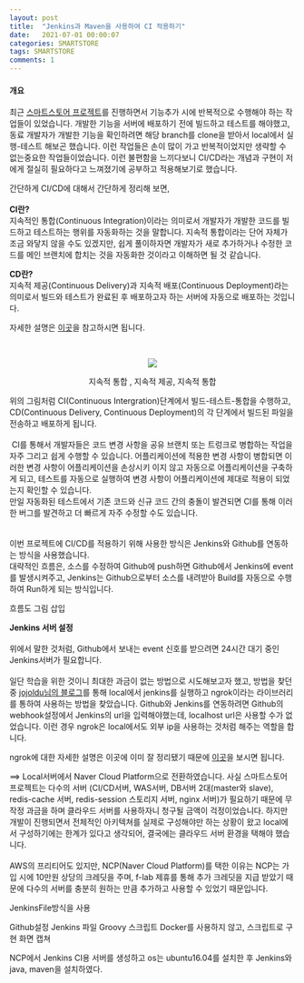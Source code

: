 ```yaml
---
layout: post
title:  "Jenkins과 Maven을 사용하여 CI 적용하기"
date:   2021-07-01 00:00:07
categories: SMARTSTORE
tags: SMARTSTORE
comments: 1
--- 
```


#### 개요
 최근 [스마트스토어 프로젝트](https://github.com/f-lab-edu/smart-store)를 진행하면서 기능추가 시에 반복적으로 수행해야 하는 작업들이 있었습니다. 개발한 기능을 서버에 배포하기 전에 빌드하고 테스트를 해야했고, 동료 개발자가 개발한 기능을 확인하려면 해당 branch를 clone을 받아서 local에서 실행-테스트 해보곤 했습니다. 이런 작업들은 손이 많이 가고 반복적이었지만 생략할 수 없는중요한 작업들이었습니다.
 이런 불편함을 느끼다보니 CI/CD라는 개념과 구현이 저에게 절실히 필요하다고 느껴졌기에 공부하고 적용해보기로 했습니다. 

간단하게 CI/CD에 대해서 간단하게 정리해 보면,<br>  
**CI란?** <br> 
지속적인 통합(Continuous Integration)이라는 의미로서 개발자가 개발한 코드를 빌드하고 테스트하는 행위를 자동화하는 것을 말합니다. 지속적 통합이라는 단어 자체가 조금 와닿지 않을 수도 있겠지만,  쉽게 풀이하자면 개발자가 새로 추가하거나 수정한 코드를 메인 브랜치에 합치는 것을 자동화한 것이라고 이해하면 될 것 같습니다.<br>  

**CD란?**   
지속적 제공(Continuous Delivery)과 지속적 배포(Continuous Deployment)라는 의미로서 빌드와 테스트가 완료된 후 배포하고자 하는 서버에 자동으로 배포하는 것입니다.<br> 

자세한 설명은 [이곳](https://www.redhat.com/ko/topics/devops/what-is-ci-cd)을 참고하시면 됩니다.

<br>  
<p  align="center"><img src="https://user-images.githubusercontent.com/37571052/131462566-39f0a3d4-eabe-42e4-b833-29a57e8f5890.png"/></p>
<p align="center">지속적 통합 , 지속적 제공, 지속적 통합</p>  
위의 그림처럼 CI(Continuous Intergration)단계에서 빌드-테스트-통합을 수행하고, CD(Continuous Delivery, Continuous Deployment)의 각 단계에서 빌드된 파일을 전송하고 배포하게 됩니다.
<br> <br> 
&nbsp;CI를 통해서 개발자들은 코드 변경 사항을 공유 브랜치 또는 트렁크로 병합하는 작업을 자주 그리고 쉽게 수행할 수 있습니다. 어플리케이션에 적용한 변경 사항이 병합되면 이러한 변경 사항이 어플리케이션을 손상시키 이지 않고 자동으로 어플리케이션을 구축하게 되고, 테스트를 자동으로 실행하여 변경 사항이 어플리케이션에 제대로 적용이 되었는지 확인할 수 있습니다. <br>   
만일 자동화된 테스트에서 기존 코드와 신규 코드 간의 충돌이 발견되면 CI를 통해 이러한 버그를 발견하고 더 빠르게 자주 수정할 수도 있습니다. 
<br>  <br>  
 
<br>  
이번 프로젝트에 CI/CD를 적용하기 위해 사용한 방식은 Jenkins와 Github를 연동하는 방식을 사용했습니다. <br>  
대략적인 흐름은, 소스를 수정하여 Github에 push하면 Github에서 Jenkins에 event를 발생시켜주고, Jenkins는 Github으로부터 소스를 내려받아 Build를 자동으로 수행하여 Run하게 되는 방식입니다. 

흐름도 그림 삽입

**Jenkins 서버 설정** <br>  
위에서 말한 것처럼, Github에서 보내는 event 신호를 받으려면 24시간 대기 중인 Jenkins서버가 필요합니다. <br>  
일단 학습을 위한 것이니 최대한 과금이 없는 방법으로 시도해보고자 했고, 방법을 찾던 중 [jojoldu님의 블로그](https://jojoldu.tistory.com/139)를 통해 local에서 jenkins를 실행하고 ngrok이라는 라이브러리를 통하여 사용하는 방법을 찾았습니다. 
Github와 Jenkins를 연동하려면 Github의 webhook설정에서 Jenkins의 url을 입력해야했는데, localhost url은 사용할 수가 없었습니다. 이런 경우 ngrok은 local에서도 외부 ip을 사용하는 것처럼 해주는 역할을 합니다. <br>  

ngrok에 대한 자세한 설명은 이곳에 이미 잘 정리됐기 때문에 [이곳](https://blog.outsider.ne.kr/1159)을 보시면 됩니다.

==> Local서버에서 Naver Cloud Platform으로 전환하였습니다. 
사실 스마트스토어 프로젝트는 다수의 서버 (CI/CD서버, WAS서버, DB서버 2대(master와 slave), redis-cache 서버, redis-session 스토리지 서버, nginx 서버)가 필요하기 때문에 
무작정 과금을 하며 클라우드 서버를 사용하자니 청구될 금액이 걱정이었습니다. 하지만 개발이 진행되면서 전체적인 아키텍쳐를 실제로 구성해야만 하는 상황이 왔고 local에서 구성하기에는 한계가 있다고 생각되어, 결국에는 클라우드 서버 환경을 택해야 했습니다. <br>  
AWS의 프리티어도 있지만, NCP(Naver Cloud Platform)를 택한 이유는 NCP는 가입 시에 10만원 상당의 크레딧을 주며, f-lab 제휴를 통해 추가 크레딧을 지급 받았기 때문에 다수의 서버를 충분히 원하는 만큼 추가하고 사용할 수 있었기 때문입니다. 


JenkinsFile방식을 사용

Github설정
Jenkins 파일 
Groovy 스크립트 
Docker를 사용하지 않고, 스크립트로 구현
화면 캡쳐 

NCP에서 Jenkins CI용 서버를 생성하고 os는 ubuntu16.04를 설치한 후 Jenkins와 java, maven을 설치하였다. 
 
